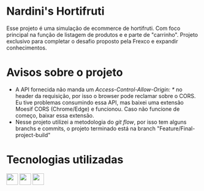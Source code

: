 # Nardini's Hortifruti #

Esse projeto é uma simulação de ecommerce de hortifruti. Com foco principal na função de listagem de produtos e e parte de "carrinho". Projeto exclusivo para completar o desafio proposto pela Frexco e expandir conhecimentos.

# Avisos sobre o projeto #

- A API fornecida não manda um _Access-Control-Allow-Origin: *_ no header da requisição, por isso o browser pode reclamar sobre o CORS. Eu tive problemas consumindo essa API, mas baixei uma extensão Moesif CORS (Chrome/Edge) e funcionou. Caso não funcione de começo, baixar essa extensão.
- Nesse projeto utilizei a metodologia do _git flow_, por isso tem alguns branchs e commits, o projeto terminado está na branch "Feature/Final-project-build"

# Tecnologias utilizadas #

<div style="display: inline-block">
  <img align="center" height="30" width"40" src="https://cdn.jsdelivr.net/gh/devicons/devicon/icons/typescript/typescript-original.svg" />
  <img align="center" height="30" width"40" src="https://cdn.jsdelivr.net/gh/devicons/devicon/icons/react/react-original.svg" />
  <img align="center" height="30" width"40" src="https://cdn.jsdelivr.net/gh/devicons/devicon/icons/materialui/materialui-original.svg" />
</div>
